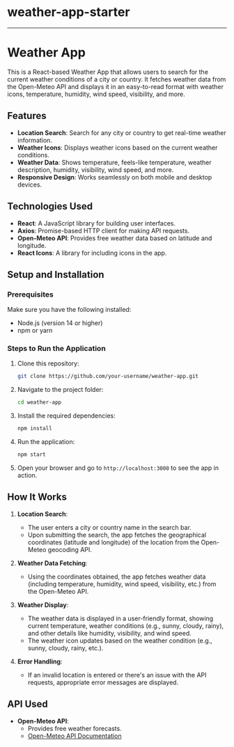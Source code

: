 # weather-app-starter


---

# Weather App

This is a React-based Weather App that allows users to search for the current weather conditions of a city or country. It fetches weather data from the Open-Meteo API and displays it in an easy-to-read format with weather icons, temperature, humidity, wind speed, visibility, and more.

## Features

- **Location Search**: Search for any city or country to get real-time weather information.
- **Weather Icons**: Displays weather icons based on the current weather conditions.
- **Weather Data**: Shows temperature, feels-like temperature, weather description, humidity, visibility, wind speed, and more.
- **Responsive Design**: Works seamlessly on both mobile and desktop devices.

## Technologies Used

- **React**: A JavaScript library for building user interfaces.
- **Axios**: Promise-based HTTP client for making API requests.
- **Open-Meteo API**: Provides free weather data based on latitude and longitude.
- **React Icons**: A library for including icons in the app.

## Setup and Installation

### Prerequisites

Make sure you have the following installed:

- Node.js (version 14 or higher)
- npm or yarn

### Steps to Run the Application

1. Clone this repository:
    ```bash
    git clone https://github.com/your-username/weather-app.git
    ```

2. Navigate to the project folder:
    ```bash
    cd weather-app
    ```

3. Install the required dependencies:
    ```bash
    npm install
    ```

4. Run the application:
    ```bash
    npm start
    ```

5. Open your browser and go to `http://localhost:3000` to see the app in action.

## How It Works

1. **Location Search**: 
   - The user enters a city or country name in the search bar.
   - Upon submitting the search, the app fetches the geographical coordinates (latitude and longitude) of the location from the Open-Meteo geocoding API.

2. **Weather Data Fetching**:
   - Using the coordinates obtained, the app fetches weather data (including temperature, humidity, wind speed, visibility, etc.) from the Open-Meteo API.

3. **Weather Display**:
   - The weather data is displayed in a user-friendly format, showing current temperature, weather conditions (e.g., sunny, cloudy, rainy), and other details like humidity, visibility, and wind speed.
   - The weather icon updates based on the weather condition (e.g., sunny, cloudy, rainy, etc.).

4. **Error Handling**:
   - If an invalid location is entered or there's an issue with the API requests, appropriate error messages are displayed.

## API Used

- **Open-Meteo API**:
   - Provides free weather forecasts.
   - [Open-Meteo API Documentation](https://open-meteo.com/en/docs)

